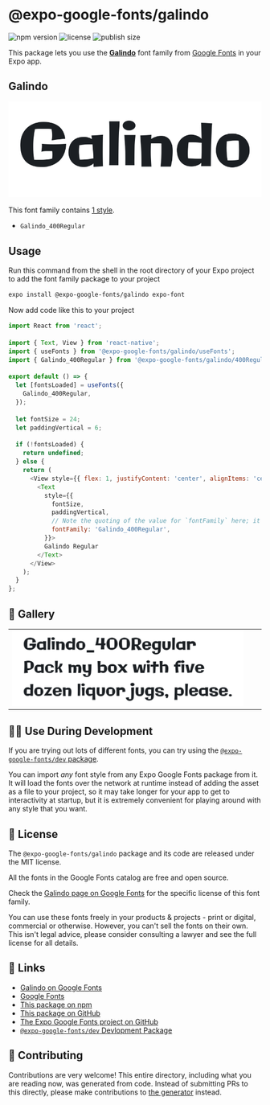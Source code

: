 # @expo-google-fonts/galindo

![npm version](https://flat.badgen.net/npm/v/@expo-google-fonts/galindo)
![license](https://flat.badgen.net/github/license/expo/google-fonts)
![publish size](https://flat.badgen.net/packagephobia/install/@expo-google-fonts/galindo)

This package lets you use the [**Galindo**](https://fonts.google.com/specimen/Galindo) font family from [Google Fonts](https://fonts.google.com/) in your Expo app.

## Galindo

![Galindo](./font-family.png)

This font family contains [1 style](#-gallery).

- `Galindo_400Regular`

## Usage

Run this command from the shell in the root directory of your Expo project to add the font family package to your project
```sh
expo install @expo-google-fonts/galindo expo-font
```

Now add code like this to your project
```js
import React from 'react';

import { Text, View } from 'react-native';
import { useFonts } from '@expo-google-fonts/galindo/useFonts';
import { Galindo_400Regular } from '@expo-google-fonts/galindo/400Regular';

export default () => {
  let [fontsLoaded] = useFonts({
    Galindo_400Regular,
  });

  let fontSize = 24;
  let paddingVertical = 6;

  if (!fontsLoaded) {
    return undefined;
  } else {
    return (
      <View style={{ flex: 1, justifyContent: 'center', alignItems: 'center' }}>
        <Text
          style={{
            fontSize,
            paddingVertical,
            // Note the quoting of the value for `fontFamily` here; it expects a string!
            fontFamily: 'Galindo_400Regular',
          }}>
          Galindo Regular
        </Text>
      </View>
    );
  }
};

```

## 🔡 Gallery


||||
|-|-|-|
|![Galindo_400Regular](.//400Regular/Galindo_400Regular.ttf.png)||||


## 👩‍💻 Use During Development

If you are trying out lots of different fonts, you can try using the [`@expo-google-fonts/dev` package](https://github.com/expo/google-fonts/tree/master/font-packages/dev#readme).

You can import *any* font style from any Expo Google Fonts package from it. It will load the fonts
over the network at runtime instead of adding the asset as a file to your project, so it may take longer
for your app to get to interactivity at startup, but it is extremely convenient
for playing around with any style that you want.

## 📖 License

The `@expo-google-fonts/galindo` package and its code are released under the MIT license.

All the fonts in the Google Fonts catalog are free and open source.

Check the [Galindo page on Google Fonts](https://fonts.google.com/specimen/Galindo) for the specific license of this font family.

You can use these fonts freely in your products & projects - print or digital, commercial or otherwise. However, you can't sell the fonts on their own. This isn't legal advice, please consider consulting a lawyer and see the full license for all details.

## 🔗 Links

- [Galindo on Google Fonts](https://fonts.google.com/specimen/Galindo)
- [Google Fonts](https://fonts.google.com/)
- [This package on npm](https://www.npmjs.com/package/@expo-google-fonts/galindo)
- [This package on GitHub](https://github.com/expo/google-fonts/tree/master/font-packages/galindo)
- [The Expo Google Fonts project on GitHub](https://github.com/expo/google-fonts)
- [`@expo-google-fonts/dev` Devlopment Package](https://github.com/expo/google-fonts/tree/master/font-packages/dev)

## 🤝 Contributing

Contributions are very welcome! This entire directory, including what you are reading now, was generated from code. Instead of submitting PRs to this directly, please make contributions to [the generator](https://github.com/expo/google-fonts/tree/master/packages/generator) instead.
